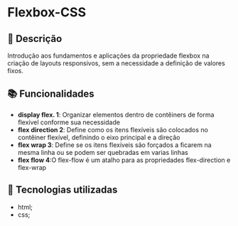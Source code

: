 # Flexbox-CSS


## :memo: Descrição
Introdução aos fundamentos e aplicações da propriedade flexbox na criação de layouts responsivos, sem a necessidade a definição de valores fixos.

## :books: Funcionalidades
* <b>display flex. 1</b>: Organizar elementos dentro de contêiners de forma flexível conforme sua necessidade
* <b>flex direction 2</b>: Define como os itens flexíveis são colocados no contêiner flexível, definindo o eixo principal e a direção 
* <b>flex wrap 3</b>: Define se os itens flexíveis são forçados a ficarem na mesma linha ou se podem ser quebradas em varias linhas
* <b>flex flow 4</b>:O flex-flow é um atalho para as propriedades flex-direction e flex-wrap

## :wrench: Tecnologias utilizadas
* html;
* css;

